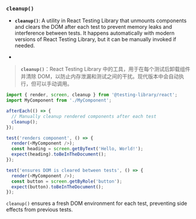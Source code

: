 ### `cleanup()`

- **`cleanup()`**: A utility in React Testing Library that unmounts components and clears the DOM after each test to prevent memory leaks and interference between tests. It happens automatically with modern versions of React Testing Library, but it can be manually invoked if needed.

- <audio src="..\..\mp3\__`cleanup`___ .mp3"></audio>

> **`cleanup()`**：React Testing Library 中的工具，用于在每个测试后卸载组件并清除 DOM，以防止内存泄漏和测试之间的干扰。现代版本中会自动执行，但可以手动调用。
>
> <audio src="..\..\mp3\cleanup()：React.mp3"></audio>

```js
import { render, screen, cleanup } from '@testing-library/react';
import MyComponent from './MyComponent';

afterEach(() => {
  // Manually cleanup rendered components after each test
  cleanup();
});

test('renders component', () => {
  render(<MyComponent />);
  const heading = screen.getByText('Hello, World!');
  expect(heading).toBeInTheDocument();
});

test('ensures DOM is cleared between tests', () => {
  render(<MyComponent />);
  const button = screen.getByRole('button');
  expect(button).toBeInTheDocument();
});
```

<audio src="..\..\mp3\这段代码展示了如何使用 Rea (29).mp3"></audio>

`cleanup()` ensures a fresh DOM environment for each test, preventing side effects from previous tests.